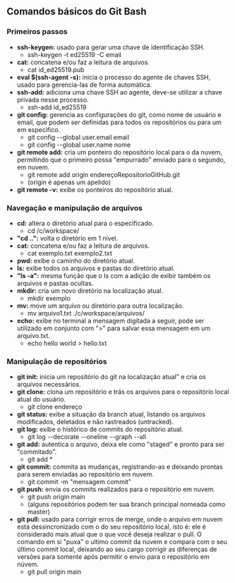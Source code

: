 ## Comandos básicos do Git Bash

### Primeiros passos

* **ssh-keygen:** usado para gerar uma chave de identificação SSH.
  * ssh-keygen -t ed25519 -C email
* **cat:** concatena e/ou faz a leitura de arquivos.
  * cat id_ed25519.pub
* **eval $(ssh-agent -s):** inicia o processo do agente de chaves SSH, usado para gerencia-las de forma automática.
* **ssh-add:** adiciona uma chave SSH ao agente, deve-se utilizar a chave privada nesse processo.
  * ssh-add id_ed25519
* **git config:** gerencia as configurações do git, como nome de usuário e email, que podem ser definidas para todos os repositórios ou para um em especifico.
  * git config --global user.email email
  * git config --global user.name nome
* **git remote add:** cria um ponteiro do repositório local para o da nuvem, permitindo que o primeiro possa "empurrado" enviado para o segundo, em nuvem.
  * git remote add origin endereçoRepositorioGitHub.git
  * (origin é apenas um apelido)
* **git remote -v:** exibe os ponteiros do repositório atual.

### Navegação e manipulação de arquivos

* **cd:** altera o diretório atual para o especificado.
  * cd /c/workspace/
* **"cd ..":**	volta o diretório em 1 nível.
* **cat:** concatena e/ou faz a leitura de arquivos.
  * cat exemplo.txt exemplo2.txt
* **pwd:** exibe o caminho do diretório atual.
* **ls:** exibe todos os arquivos e pastas do diretório atual.
* **"ls -a":** mesma função que o ls com a adição de exibir também os arquivos e pastas ocultas.
* **mkdir:** cria um novo diretório na localização atual.
  * mkdir exemplo 
* **mv:** move um arquivo ou diretório para outra localização.
  * mv arquivo1.txt ./c/workspace/arquivos/
* **echo:** exibe no terminal a mensagem digitada a seguir, pode ser utilizado em conjunto com ">" para salvar essa mensagem em um arquivo.txt.
  * echo hello world > hello.txt

### Manipulação de repositórios

* **git init:** inicia um repositório do git na localização atual" e cria os arquivos necessários.
* **git clone:** clona um repositório e trás os arquivos para o repositório local atual do usuário.
  * git clone endereço
* **git status:** exibe a situação da branch atual, listando os arquivos modificados, deletados e não rastreados (untracked).
* **git log:** exibe o histórico de commits do repositório atual.
  * git log --decorate --oneline --graph --all
* **git add:** autentica o arquivo, deixa ele como "staged" e pronto para ser "commitado".
  * git add *
* **git commit:** commita as mudanças, registrando-as e deixando prontas para serem enviadas ao repositório em nuvem.
  * git commit -m "mensagem commit"
* **git push:** envia os commits realizados para o repositório em nuvem.
  * git push origin main
  * (alguns repositórios podem ter sua branch principal nomeada como master)
* **git pull:** usado para corrigir erros de merge, onde o arquivo em nuvem está dessincronizado com o do seu repositório local, isto é: ele é considerado mais atual que o que você deseja realizar o pull. O comando em si "puxa" o ultimo commit da nuvem e compara com o seu último commit local, deixando ao seu cargo corrigir as diferenças de versões para somente após permitir o envio para o repositório em núvem.
  * git pull origin main
